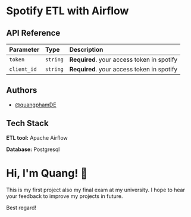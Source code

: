 
# Spotify ETL with Airflow




## API Reference





| Parameter | Type     | Description                |
| :-------- | :------- | :------------------------- |
| `token` | `string` | **Required**. your access token in spotify |
| `client_id` | `string` |**Required**. your access token in spotify|





## Authors

- [@quangphamDE](https://github.com/quangphamDE)


## Tech Stack

**ETL tool:** Apache Airflow 

**Database:** Postgresql


# Hi, I'm Quang! 👋

This is my first project also my final exam at my university. I hope to hear your feedback to improve my projects in future.

Best regard!
